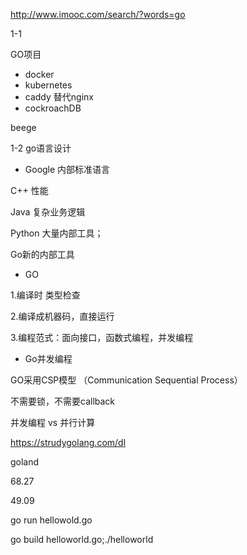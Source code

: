 http://www.imooc.com/search/?words=go

1-1

GO项目

* docker
* kubernetes
* caddy 替代nginx
* cockroachDB

beege

1-2 go语言设计

* Google 内部标准语言

C++ 性能

Java 复杂业务逻辑

Python 大量内部工具；

Go新的内部工具

* GO

1.编译时 类型检查

2.编译成机器码，直接运行

3.编程范式：面向接口，函数式编程，并发编程

* Go并发编程

GO采用CSP模型 （Communication Sequential Process）

不需要锁，不需要callback

并发编程 vs 并行计算

https://strudygolang.com/dl

goland 



68.27

49.09

go run hellowold.go

go build helloworld.go;./helloworld












